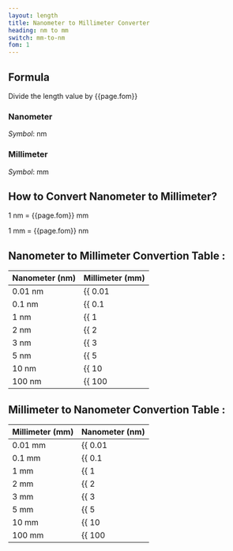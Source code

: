 ```yaml
---
layout: length
title: Nanometer to Millimeter Converter
heading: nm to mm
switch: mm-to-nm
fom: 1
---
```


## Formula
Divide the length value by {{page.fom}}

### Nanometer
*Symbol*: nm

### Millimeter
*Symbol*: mm

## How to Convert Nanometer to Millimeter?
1 nm = {{page.fom}} mm

1 mm = {{page.fom}} nm

## Nanometer to Millimeter Convertion Table :

| Nanometer (nm) | Millimeter (mm) |
| ---- | ---- |
| 0.01 nm | {{ 0.01 | divided_by: page.fom | round: 5 }} mm |
| 0.1 nm | {{ 0.1 | divided_by: page.fom | round: 5 }} mm |
| 1 nm | {{ 1 | divided_by: page.fom | round: 5 }} mm |
| 2 nm | {{ 2 | divided_by: page.fom | round: 5 }} mm |
| 3 nm | {{ 3 | divided_by: page.fom | round: 5 }} mm |
| 5 nm | {{ 5 | divided_by: page.fom | round: 5 }} mm |
| 10 nm | {{ 10 | divided_by: page.fom | round: 5 }} mm |
| 100 nm | {{ 100 | divided_by: page.fom | round: 5 }} mm |

## Millimeter to Nanometer Convertion Table :

| Millimeter (mm) | Nanometer (nm) |
| ---- | ---- |
| 0.01 mm | {{ 0.01 | times: page.fom | round: 5 }} nm |
| 0.1 mm | {{ 0.1 | times: page.fom | round: 5 }} nm |
| 1 mm | {{ 1 | times: page.fom | round: 5 }} nm |
| 2 mm | {{ 2 | times: page.fom | round: 5 }} nm |
| 3 mm | {{ 3 | times: page.fom | round: 5 }} nm |
| 5 mm | {{ 5 | times: page.fom | round: 5 }} nm |
| 10 mm | {{ 10 | times: page.fom | round: 5 }} nm |
| 100 mm | {{ 100 | times: page.fom | round: 5 }} nm |

<script>
selectInput[0].selected = true
selectOutput[2].selected = true
</script>
